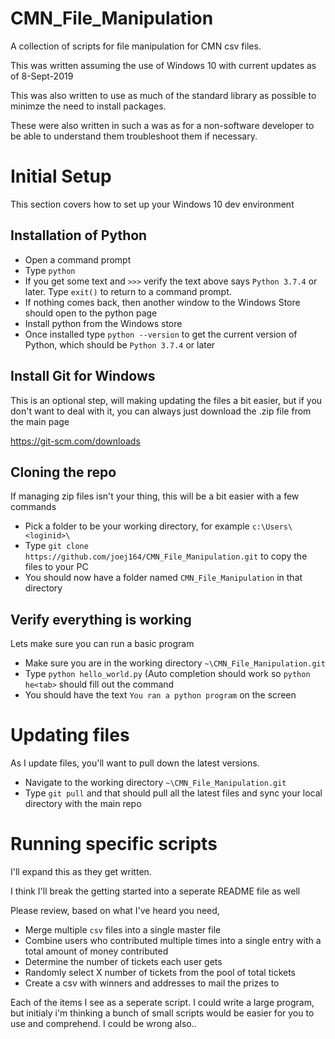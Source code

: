 # CMN_File_Manipulation
A collection of scripts for file manipulation for CMN csv files.

This was written assuming the use of Windows 10 with current updates as of 8-Sept-2019

This was also written to use as much of the standard library as possible to minimze the need to install packages.

These were also written in such a was as for a non-software developer to be able to understand them troubleshoot them if necessary.

# Initial Setup
This section covers how to set up your Windows 10 dev environment

## Installation of Python
- Open a command prompt
- Type `python`
- If you get some text and `>>>` verify the text above says `Python 3.7.4` or later.  Type `exit()` to return to a command prompt.
- If nothing comes back, then another window to the Windows Store should open to the python page
- Install python from the Windows store
- Once installed type `python --version` to get the current version of Python, which should be `Python 3.7.4` or later

## Install Git for Windows
This is an optional step, will making updating the files a bit easier, but if you don't want to deal with it, you can always just download the .zip file from the main page

https://git-scm.com/downloads

## Cloning the repo
If managing zip files isn't your thing, this will be a bit easier with a few commands

- Pick a folder to be your working directory, for example `c:\Users\<loginid>\`
- Type `git clone https://github.com/joej164/CMN_File_Manipulation.git` to copy the files to your PC
- You should now have a folder named `CMN_File_Manipulation` in that directory

## Verify everything is working
Lets make sure you can run a basic program

- Make sure you are in the working directory `~\CMN_File_Manipulation.git`
- Type `python hello_world.py`  (Auto completion should work so `python he<tab>` should fill out the command
- You should have the text `You ran a python program` on the screen

# Updating files
As I update files, you'll want to pull down the latest versions.

- Navigate to the working directory `~\CMN_File_Manipulation.git`
- Type `git pull` and that should pull all the latest files and sync your local directory with the main repo

# Running specific scripts
I'll expand this as they get written.

I think I'll break the getting started into a seperate README file as well

Please review, based on what I've heard you need, 

- Merge multiple `csv` files into a single master file
- Combine users who contributed multiple times into a single entry with a total amount of money contributed
- Determine the number of tickets each user gets
- Randomly select X number of tickets from the pool of total tickets
- Create a csv with winners and addresses to mail the prizes to

Each of the items I see as a seperate script.  I could write a large program, but initialy i'm thinking a bunch of small scripts would be easier for you to use and comprehend.  I could be wrong also..







